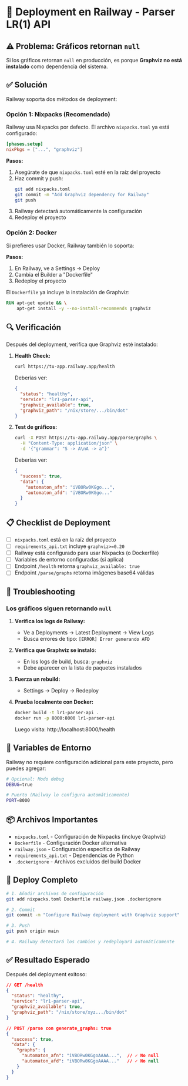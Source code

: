# 🚂 Deployment en Railway - Parser LR(1) API

## ⚠️ Problema: Gráficos retornan `null`

Si los gráficos retornan `null` en producción, es porque **Graphviz no está instalado** como dependencia del sistema.

## ✅ Solución

Railway soporta dos métodos de deployment:

### Opción 1: Nixpacks (Recomendado)

Railway usa Nixpacks por defecto. El archivo `nixpacks.toml` ya está configurado:

```toml
[phases.setup]
nixPkgs = ["...", "graphviz"]
```

**Pasos:**
1. Asegúrate de que `nixpacks.toml` esté en la raíz del proyecto
2. Haz commit y push:
   ```bash
   git add nixpacks.toml
   git commit -m "Add Graphviz dependency for Railway"
   git push
   ```
3. Railway detectará automáticamente la configuración
4. Redeploy el proyecto

### Opción 2: Docker

Si prefieres usar Docker, Railway también lo soporta:

**Pasos:**
1. En Railway, ve a Settings → Deploy
2. Cambia el Builder a "Dockerfile"
3. Redeploy el proyecto

El `Dockerfile` ya incluye la instalación de Graphviz:
```dockerfile
RUN apt-get update && \
    apt-get install -y --no-install-recommends graphviz
```

## 🔍 Verificación

Después del deployment, verifica que Graphviz esté instalado:

1. **Health Check:**
   ```bash
   curl https://tu-app.railway.app/health
   ```
   
   Deberías ver:
   ```json
   {
     "status": "healthy",
     "service": "lr1-parser-api",
     "graphviz_available": true,
     "graphviz_path": "/nix/store/.../bin/dot"
   }
   ```

2. **Test de gráficos:**
   ```bash
   curl -X POST https://tu-app.railway.app/parse/graphs \
     -H "Content-Type: application/json" \
     -d '{"grammar": "S -> A\nA -> a"}'
   ```
   
   Deberías ver:
   ```json
   {
     "success": true,
     "data": {
       "automaton_afn": "iVBORw0KGgo...",
       "automaton_afd": "iVBORw0KGgo..."
     }
   }
   ```

## 📋 Checklist de Deployment

- [ ] `nixpacks.toml` está en la raíz del proyecto
- [ ] `requirements_api.txt` incluye `graphviz>=0.20`
- [ ] Railway está configurado para usar Nixpacks (o Dockerfile)
- [ ] Variables de entorno configuradas (si aplica)
- [ ] Endpoint `/health` retorna `graphviz_available: true`
- [ ] Endpoint `/parse/graphs` retorna imágenes base64 válidas

## 🐛 Troubleshooting

### Los gráficos siguen retornando `null`

1. **Verifica los logs de Railway:**
   - Ve a Deployments → Latest Deployment → View Logs
   - Busca errores de tipo: `[ERROR] Error generando AFD`

2. **Verifica que Graphviz se instaló:**
   - En los logs de build, busca: `graphviz`
   - Debe aparecer en la lista de paquetes instalados

3. **Fuerza un rebuild:**
   - Settings → Deploy → Redeploy

4. **Prueba localmente con Docker:**
   ```bash
   docker build -t lr1-parser-api .
   docker run -p 8000:8000 lr1-parser-api
   ```
   Luego visita: http://localhost:8000/health

## 🔗 Variables de Entorno

Railway no requiere configuración adicional para este proyecto, pero puedes agregar:

```bash
# Opcional: Modo debug
DEBUG=true

# Puerto (Railway lo configura automáticamente)
PORT=8000
```

## 📦 Archivos Importantes

- `nixpacks.toml` - Configuración de Nixpacks (incluye Graphviz)
- `Dockerfile` - Configuración Docker alternativa
- `railway.json` - Configuración específica de Railway
- `requirements_api.txt` - Dependencias de Python
- `.dockerignore` - Archivos excluidos del build Docker

## 🚀 Deploy Completo

```bash
# 1. Añadir archivos de configuración
git add nixpacks.toml Dockerfile railway.json .dockerignore

# 2. Commit
git commit -m "Configure Railway deployment with Graphviz support"

# 3. Push
git push origin main

# 4. Railway detectará los cambios y redeployará automáticamente
```

## ✅ Resultado Esperado

Después del deployment exitoso:

```json
// GET /health
{
  "status": "healthy",
  "service": "lr1-parser-api",
  "graphviz_available": true,
  "graphviz_path": "/nix/store/xyz.../bin/dot"
}

// POST /parse con generate_graphs: true
{
  "success": true,
  "data": {
    "graphs": {
      "automaton_afn": "iVBORw0KGgoAAAA...",  // ✓ No null
      "automaton_afd": "iVBORw0KGgoAAAA..."   // ✓ No null
    }
  }
}
```
